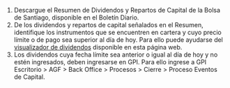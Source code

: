 1. Descargue el Resumen de Dividendos y Repartos de Capital de la Bolsa de Santiago, disponible en el Boletín Diario. 
2. De los dividendos y repartos de capital señalados en el Resumen, identifique los instrumentos que se encuentren en cartera y cuyo precio límite o de pago sea superior al día de hoy. Para ello puede ayudarse del [visualizador de dividendos](http://localhost:8501/Dividendos) disponible en esta página web.
3. Los dividendos cuya fecha límite sea anterior o igual al día de hoy y no estén ingresados, deben ingresarse en GPI. Para ello ingrese a GPI Escritorio > AGF > Back Office > Procesos > Cierre > Proceso Eventos de Capital. 